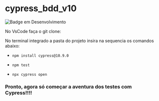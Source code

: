 # cypress_bdd_v10

![Badge em Desenvolvimento](http://img.shields.io/static/v1?label=STATUS&message=EM%20DESENVOLVIMENTO&color=GREEN&style=for-the-badge)

No VsCode faça o git clone:

No terminal integrado a pasta do projeto insira na sequencia os comandos abaixo:

- `npm install cypress@10.9.0`

- `npm test`

- `npx cypress open`

### Pronto, agora só começar a aventura dos testes com Cypress!!!!
